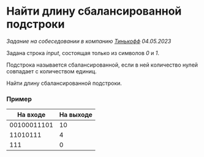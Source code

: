 # Найти длину сбалансированной подстроки

_Задание на собеседовании в компанию [Тинькофф](https://www.tinkoff.ru/) 04.05.2023_

Задана строка _input_, состоящая только из символов _0_ и _1_.

Подстрока называется сбалансированной, если в ней количество нулей совпадает с количеством единиц.

Найти длину сбалансированной подстроки.

### Пример

| На входе    | На выходе |
|-------------|-----------|
| 00100011101 | 10        |
| 11010111    | 4         |
| 111         | 0         |
